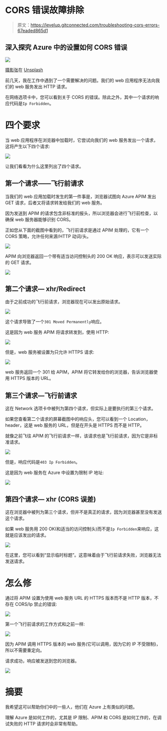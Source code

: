 # CORS 错误故障排除

> 原文：<https://levelup.gitconnected.com/troubleshooting-cors-errors-67eaded865d1>

## 深入探究 Azure 中的设置如何 CORS 错误

![](img/2e5afc473c87d056cad62eee5954cfdd.png)

[摄影张](https://unsplash.com/@asher_yj)在 [Unsplash](https://unsplash.com/photos/8JJ_sPcUaNA)

前几天，我在工作中遇到了一个需要解决的问题。我们的 web 应用程序无法向我们的 web 服务发出 HTTP 请求。

在网络选项卡中，您可以看到关于 CORS 的错误。除此之外，其中一个请求的响应代码是`Ip Forbidden`。

# 四个要求

当 web 应用程序在浏览器中加载时，它尝试向我们的 web 服务发出一个请求，这将产生以下四个请求:

![](img/e6354d44f46490051c6c0731ef6856ce.png)

让我们看看为什么这里列出了四个请求。

## 第一个请求——飞行前请求

当我们的 web 应用加载时发生的第一件事是，浏览器试图向 Azure APIM 发出 GET 请求，后者又将请求转发给我们的 web 服务。

因为发送到 APIM 的请求包含非标准的报头，所以浏览器会进行飞行前检查，以确保 web 服务器能够识别 CORS。

正如您从下面的截图中看到的，飞行前请求是通过 APIM 处理的，它有一个 CORS 策略，允许任何来源/HTTP 动词/头。

![](img/8027e969688af401f1f1ac1a5726f7b6.png)

APIM 向浏览器返回一个带有适当访问控制头的 200 OK 响应，表示可以发送实际的 GET 请求。

![](img/7aa4a6fb635dafb8c48c80ab349bce16.png)

## 第二个请求— xhr/Redirect

由于之前成功的飞行前请求，浏览器现在可以发出原始请求。

![](img/3d64bf707d398c4a6bf4a68c61367d85.png)

这个请求导致了一个`301 Moved Permanently`响应。

这是因为 web 服务 APIM 将请求转发到，使用 HTTP:

![](img/8d862cb91fbf7511b00ad705767ee678.png)

但是，web 服务被设置为只允许 HTTPS 请求:

![](img/5f30db2e4d98756bcf8ce76b33366e87.png)

web 服务返回一个 301 给 APIM，APIM 将它转发给你的浏览器，告诉浏览器使用 HTTPS 版本的 URL。

## 第三个请求—飞行前请求

这在 Network 选项卡中被列为第四个请求，但实际上是要执行的第三个请求。

如果您查看第二个请求的屏幕截图中的响应头，您可以看到一个 Location，header，这是 web 服务的 URL，但是在开头是 HTTPS 而不是 HTTP。

就像之前飞往 APIM 的飞行前请求一样，该请求也是飞行前请求，因为它是非标准请求。

![](img/dde3ce282ca615be4d69668207fbd20a.png)

但是，响应代码是`403 Ip Forbidden`。

这是因为 web 服务在 Azure 中设置为限制 IP 地址:

![](img/c00570a5821aefabb352bfb6a4757d63.png)

## 第四个请求— xhr (CORS 误差)

这在浏览器中被列为第三个请求，但并不是真正的请求，因为浏览器甚至没有发送这个请求。

如果 web 服务用 200 OK(和适当的访问控制头)而不是`Ip Forbidden`来响应，这就是应该发出的请求。

![](img/ef6d7849a06e770e52a84d01644f7255.png)

在这里，您可以看到“显示临时标题”。这意味着由于飞行前请求失败，浏览器无法发送请求。

# 怎么修

通过将 APIM 设置为使用 web 服务 URL 的 HTTPS 版本而不是 HTTP 版本，不存在 CORS/Ip 禁止的错误:

![](img/0da78fdf77614d8ea7b1128c2590a671.png)

第一个飞行前请求的工作方式和之前一样:

![](img/89f8149f0e14e5e410c60be17e08ffad.png)

因为 APIM 调用 HTTPS 版本的 web 服务(它可以调用，因为它的 IP 不受限制)，所以不需要重定向。

请求成功，响应被发送到您的浏览器。

![](img/a9896a16ee09fab398f89ac0b3513d45.png)

# 摘要

我希望这可以帮助你们中的一些人，他们在 Azure 上有类似的问题。

理解 Azure 是如何工作的，尤其是 IP 限制、APIM 和 CORS 是如何工作的，在调试失败的 HTTP 请求时会非常有帮助。